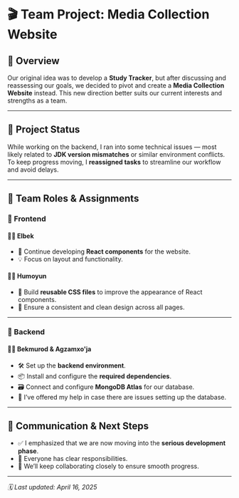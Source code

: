 # 🎬 Team Project: Media Collection Website

## 🧭 Overview

Our original idea was to develop a **Study Tracker**, but after discussing and reassessing our goals, we decided to pivot and create a **Media Collection Website** instead. This new direction better suits our current interests and strengths as a team.

---

## 🚧 Project Status

While working on the backend, I ran into some technical issues — most likely related to **JDK version mismatches** or similar environment conflicts.  
To keep progress moving, I **reassigned tasks** to streamline our workflow and avoid delays.

---

## 👥 Team Roles & Assignments

### 🎨 Frontend

#### 🧑‍💻 Elbek
- 🔧 Continue developing **React components** for the website.
- 💡 Focus on layout and functionality.

#### 🧑‍🎨 Humoyun
- 🎨 Build **reusable CSS files** to improve the appearance of React components.
- 🎯 Ensure a consistent and clean design across all pages.

---

### 🔧 Backend

#### 🧑‍🔧 Bekmurod & Agzamxo'ja
- 🛠️ Set up the **backend environment**.
- 📦 Install and configure the **required dependencies**.
- 🗃️ Connect and configure **MongoDB Atlas** for our database.
- 🤝 I’ve offered my help in case there are issues setting up the database.

---

## 📢 Communication & Next Steps

- ✅ I emphasized that we are now moving into the **serious development phase**.
- 📌 Everyone has clear responsibilities.
- 🧩 We’ll keep collaborating closely to ensure smooth progress.

---

_🗓️ Last updated: April 16, 2025_
